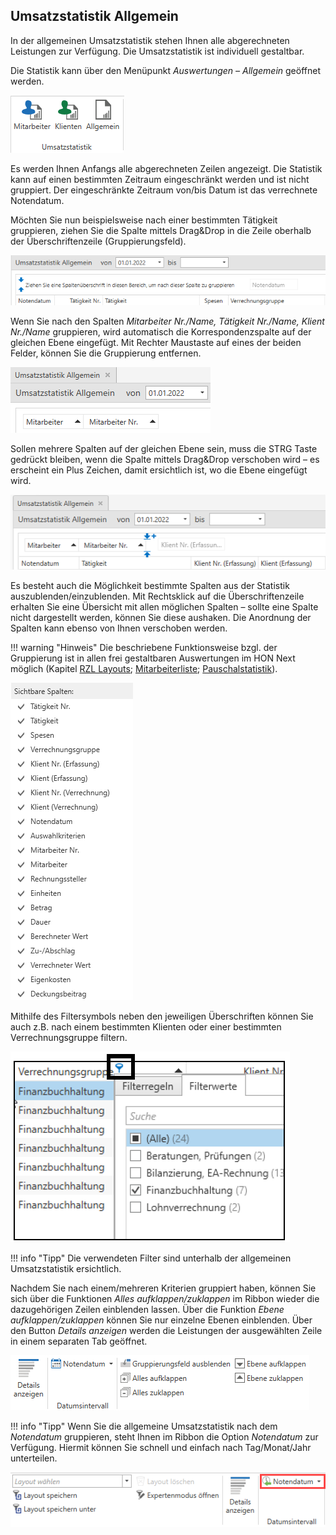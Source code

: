 ## Umsatzstatistik Allgemein

In der allgemeinen Umsatzstatistik stehen Ihnen alle abgerechneten
Leistungen zur Verfügung. Die Umsatzstatistik ist individuell
gestaltbar.

Die Statistik kann über den Menüpunkt *Auswertungen – Allgemein*
geöffnet werden.


![](<img/image349.png>)

Es werden Ihnen Anfangs alle abgerechneten Zeilen angezeigt. Die
Statistik kann auf einen bestimmten Zeitraum eingeschränkt werden und
ist nicht gruppiert. Der eingeschränkte Zeitraum von/bis Datum ist das
verrechnete Notendatum.

Möchten Sie nun beispielsweise nach einer bestimmten Tätigkeit
gruppieren, ziehen Sie die Spalte mittels Drag&Drop in die Zeile
oberhalb der Überschriftenzeile (Gruppierungsfeld).


![](<img/image354.png>)

Wenn Sie nach den Spalten *Mitarbeiter Nr./Name, Tätigkeit Nr./Name,
Klient Nr./Name* gruppieren, wird automatisch die Korrespondenzspalte
auf der gleichen Ebene eingefügt. Mit Rechter Maustaste auf eines der
beiden Felder, können Sie die Gruppierung entfernen.


![](<img/image355.png>)

Sollen mehrere Spalten auf der gleichen Ebene sein, muss die STRG Taste
gedrückt bleiben, wenn die Spalte mittels Drag&Drop verschoben wird – es
erscheint ein Plus Zeichen, damit ersichtlich ist, wo die Ebene
eingefügt wird.


![](<img/image356.png>)

Es besteht auch die Möglichkeit bestimmte Spalten aus der Statistik
auszublenden/einzublenden. Mit Rechtsklick auf die Überschriftenzeile
erhalten Sie eine Übersicht mit allen möglichen Spalten – sollte eine
Spalte nicht dargestellt werden, können Sie diese aushaken. Die
Anordnung der Spalten kann ebenso von Ihnen verschoben werden.

!!! warning "Hinweis"
    Die beschriebene Funktionsweise bzgl. der Gruppierung ist in allen frei
    gestaltbaren Auswertungen im HON Next möglich (Kapitel [RZL Layouts](/HONNext/Auswertungen/RZL%20Layouts); [Mitarbeiterliste](/HONNext/Auswertungen/Mitarbeiter%20und%20Klientenliste/#mitarbeiterliste); [Pauschalstatistik](/HONNext/Auswertungen/Statistiken/#pauschalstatistik)).



![](<img/image357.png>)

Mithilfe des Filtersymbols neben den jeweiligen Überschriften können Sie
auch z.B. nach einem bestimmten Klienten oder einer bestimmten
Verrechnungsgruppe filtern.

![](<img/image358.png>)

!!! info "Tipp"
    Die verwendeten Filter sind unterhalb der allgemeinen Umsatzstatistik
    ersichtlich.

Nachdem Sie nach einem/mehreren Kriterien gruppiert haben, können Sie
sich über die Funktionen *Alles aufklappen/zuklappen* im Ribbon wieder
die dazugehörigen Zeilen einblenden lassen. Über die Funktion *Ebene
aufklappen/zuklappen* können Sie nur einzelne Ebenen einblenden. Über
den Button *Details anzeigen* werden die Leistungen der ausgewählten
Zeile in einem separaten Tab geöffnet.


![](<img/image359.png>)

!!! info "Tipp"
    Wenn Sie die allgemeine Umsatzstatistik nach dem *Notendatum*
    gruppieren, steht Ihnen im Ribbon die Option *Notendatum* zur Verfügung.
    Hiermit können Sie schnell und einfach nach Tag/Monat/Jahr unterteilen.

![](<img/image360.png>)